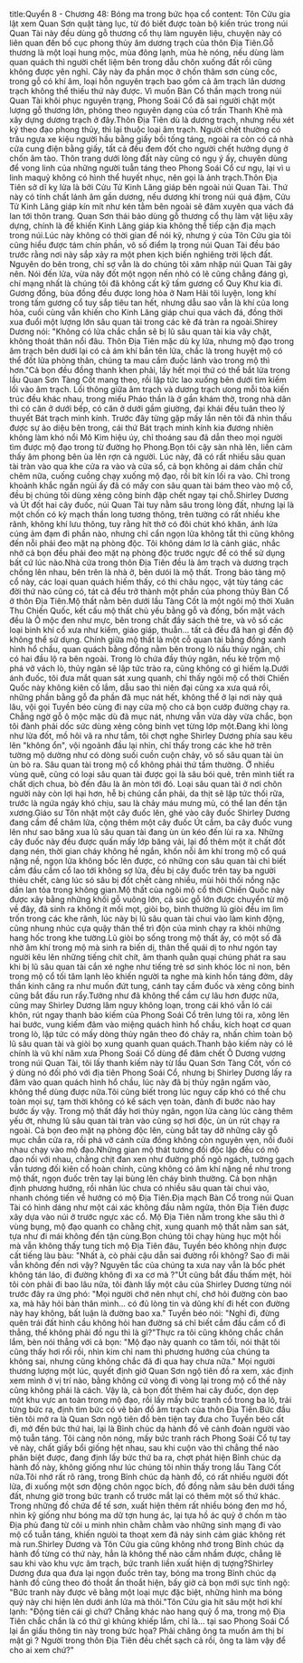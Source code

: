 title:Quyển 8 - Chương 48: Bóng ma trong bức họa cổ
content:
Tôn Cửu gia lật xem Quan Sơn quật tàng lục, từ đó biết được toàn bộ kiến trúc trong núi Quan Tài này đều dùng gỗ thương cổ thụ làm nguyên liệu, chuyện này có liên quan đến bố cục phong thủy âm dương trạch của thôn Địa Tiên.Gỗ thương là một loại hung mộc, mùa đông lạnh, mùa hè nóng, nếu dùng làm quan quách thì người chết liệm bên trong dẫu chôn xuống đất rồi cũng không được yên nghỉ. Cây này đa phần mọc ở chốn thâm sơn cùng cốc, trong gỗ có khí âm, loại hỗn nguyên trạch bao gồm cả âm trạch lân dương trạch không thể thiếu thứ này được. Vì muốn Bàn Cổ thần mạch trong núi Quan Tài khôi phục nguyên trạng, Phong Soái Cổ đã sai người chặt một lượng gỗ thương lớn, phỏng theo nguyên dạng của cổ trấn Thanh Khê mà xây dựng dương trạch ở đây.Thôn Địa Tiên dù là dương trạch, nhưng nếu xét ký theo đạo phong thủy, thì lại thuộc loại âm trạch. Người chết thường có trâu ngựa xe kiệu người hầu bằng giấy bồi tống táng, ngoài ra còn có cả nhà cửa cung điện bằng giấy, tất cả đều đem đốt cho người chết hưởng dụng ở chốn âm tào. Thôn trang dưới lòng đất này cũng có ngụ ý ấy, chuyên dùng để vong linh của những người tuẫn táng theo Phong Soái Cổ cư ngụ, lại vì u linh maquỷ không có hình thể huyết nhục, nên gọi là ảnh trạch.Thôn Địa Tiên sở dĩ kỵ lửa là bởi Cửu Tử Kinh Lăng giáp bên ngoài núi Quan Tài. Thứ này có tính chất lánh âm gần dương, nếu dương khí trong núi quá đậm, Cửu Tử Kinh Lăng giáp kín mít như kén tằm bên ngoài sẽ đâm xuyên qua vách đá lan tới thôn trang. Quan Sơn thái bảo dùng gỗ thương cổ thụ làm vật liệu xây dựng, chính là để khiến Kinh Lăng giáp kia không thể tiếp cận địa mạch trong núi.Lúc này không có thời gian để nói kỹ, nhưng ý của Tôn Cửu gia tôi cũng hiểu được tám chín phần, vô số điểm lạ trong núi Quan Tài đều báo trước rằng nơi này sắp xảy ra một phen kịch biến nghiêng trời lệch đất. Nguyên do bên trong, chỉ sợ vẫn là do chúng tôi xâm nhập núi Quan Tài gây nên. Nói đến lửa, vừa nãy đốt một ngọn nến nhỏ có lẽ cũng chẳng đáng gì, chí mạng nhất là chúng tôi đã không cất kỹ tấm gương cổ Quy Khư kia đi. Gương đồng, bùa đồng đều được long hỏa ở Nam Hải tôi luyện, long khí trong tấm gương cổ tuy sắp tiêu tan hết, nhưng dẫu sao vẫn là khí của long hỏa, cuối cùng vẫn khiến cho Kinh Lăng giáp chui qua vách đá, đồng thời xua đuổi một lượng lớn sâu quan tài trong các kẽ đá tràn ra ngoài.Shirey Dương nói: "Không có lửa chắc chắn sẽ bị lũ sâu quan tài kia vây chặt, không thoát thân nổi đâu. Thôn Địa Tiên mặc dù kỵ lửa, nhưng mộ đạo trong âm trạch bên dưới lại có cả ám khí bắn tên lửa, chắc là trong huyệt mộ có thể đốt lửa phòng thân, chúng ta mau cầm đuốc lánh vào trong mộ thì hơn."Cả bọn đều đồng thanh khen phải, lấy hết mọi thứ có thể bắt lửa trong lầu Quan Sơn Tàng Cốt mang theo, rồi lập tức lao xuống bên dưới tìm kiếm lối vào âm trạch. Lối thông giữa âm trạch và dương trạch ưong mỗi tòa kiến trúc đều khác nhau, trong miếu Pháo thần là ở gần khám thờ, trong nhà dân thì có căn ở dưới bếp, có căn ở dưới gầm giường, đại khái đều tuân theo lý thuyết Bát trạch minh kính. Trước đây từng gặp mấy lần nên tôi đã nhìn thấu được sự ảo diệu bên trong, cái thứ Bát trạch minh kính kia đương nhiên không làm khó nổi Mô Kim hiệu úy, chỉ thoáng sau đã dẫn theo mọi người tìm được mộ đạo trong từ đường họ Phong.Bọn tôi cậy sàn nhà lên, liền cảm thấy âm phong bên ùa lên rợn cả người. Lúc này, đã có rất nhiều sâu quan tài tràn vào qua khe cửa ra vào và cửa sổ, cả bọn không ai dám chần chừ chêm nữa, cuống cuồng chạy xuống mộ đạo, rồi bít kín lối ra vào. Chỉ trong khoảnh khắc ngắn ngủi ấy đã có mấy con sâu quan tài bám theo vào mộ cổ, đều bị chúng tôi dùng xẻng công binh đập chết ngay tại chỗ.Shirley Dương và Út đốt hai cây đuốc, núi Quan Tài tuy nằm sâu trong lòng đất, nhưng lại là một chốn có kỳ mạch thần long tương thông, trên tường có rất nhiều khe rãnh, không khí lưu thông, tuy rằng hít thở có đôi chút khó khăn, ánh lửa cúng ảm đạm đi phần nào, nhưng chỉ cẩn ngọn lửa không tắt thì cũng không đến nỗi phải đeo mặt nạ phòng độc. Tôi không dám lơ là cảnh giác, nhắc nhở cả bọn đều phải đeo mặt nạ phòng độc trước ngực để có thể sử dụng bất cứ lúc nào.Nhà cửa trong thôn Địa Tiên đều là âm trạch và dương trạch chồng lên nhau, bên trên là nhà ở, bên dưói là mộ thất. Trong bảo tàng mộ cổ này, các loại quan quách hiếm thấy, có thi châu ngọc, vật tùy táng các đời thứ nào cũng có, tát cả đểu trở thành một phần của phong thủy Bàn Cổ ở thôn Địa Tiên.Mộ thất nằm bên dưới lầu Tàng Cốt là một ngôi mộ thời Xuân Thu Chiến Quốc, kết cấu mộ thất chủ yếu bằng gỗ và đồng, bốn mặt vách đều là Ô mộc đen như mực, bên trong chất đầy sách thẻ tre, và vô số các loại binh khí cổ xưa như kiếm, giáo giáp, thuẫn... tất cả đều đã han gỉ đến độ không thể sử dụng. Chính giữa mộ thất là một cỗ quan tài bằng đồng xanh hình hổ chầu, quan quách bằng đồng nằm bên trong lò nấu thủy ngân, chỉ có hai đầu lộ ra bên ngoài. Trong lò chứa đầy thủy ngân, nếu kẻ trộm mộ phá vở vách lò, thủy ngân sẽ lập tức trào ra, cũng không có gì hiếm lạ.Dưới ánh đuốc, tôi đưa mắt quan sát xung quanh, chỉ thấy ngôi mộ cổ thời Chiến Quốc này không kiên cố lắm, dẫu sao thì niên đại cũng xa xưa quá rồi, những phần bằng gỗ đa phần đã mục nát hết, không thể ở lại nơi này quá lâu, vội gọi Tuyền béo cùng đi nạy cửa mộ cho cả bọn cướp đường chạy ra. Chẳng ngờ gỗ ô mộc mặc dù đã mục nát, nhưng vẫn vừa dày vừa chắc, bọn tôi đành phải dốc sức dùng xẻng công binh vẹt từng lớp một.Đang khi lòng như lửa đốt, mồ hôi vã ra như tắm, tôi chợt nghe Shirley Dương phía sau kêu lên "không ổn", vội ngoảnh đầu lại nhìn, chỉ thấy trong các khe hở trên tường mộ dường như có dòng suối cuồn cuộn chảy, vô số sâu quan tài ùn ùn bò ra. Sâu quan tài trong mộ cổ không phải thứ tầm thường. Ở nhiều vùng quê, cũng có loại sâu quan tài được gọi là sâu bói quẻ, trên mình tiết ra chất dịch chua, bò đến đâu là ăn mòn tới đó. Loại sâu quan tài ở nơi chôn người này còn lợi hại hơn, hễ bị chúng cắn phải, da thịt sẽ lập tức thối rữa, trước là ngứa ngáy khó chịu, sau là chảy máu mưng mủ, có thể lan đến tận xương.Giáo sư Tôn nhặt một cây đuốc lên, ghé vào cây đuốc Shirley Dương đang cầm để châm lửa, cộng thêm một cây đuốc Út cầm, ba cây đuốc vung lên như sao băng xua lũ sâu quan tài đang ùn ùn kéo đến lùi ra xa. Những cây đuốc này đều được quấn mấy lớp băng vải, lại đổ thêm một ít chất đốt dạng nén, thời gian cháy không hề ngắn, khốn nỗi âm khí trong mộ cổ quá nặng nề, ngọn lửa không bốc lên được, có những con sâu quan tài chỉ biết cắm đầu cắm cổ lao tới không sợ lửa, đều bị cây đuốc trên tay ba người thiêu chết, càng lúc só sâu bị đốt chết càng nhiều, mùi hôi thối nồng nặc dần lan tỏa trong không gian.Mộ thất của ngôi mộ cổ thời Chiến Quốc này được xây bằng những khối gỗ vuông lớn, cả súc gỗ lớn được chuyển từ mộ về đây, đã sinh ra không ít mối mọt, giòi bọ, bình thường lũ giòi đều im lìm trốn trong các khe rãnh, lúc này bị lũ sâu quan tài chui vào làm kinh động, cũng nhung nhúc cựa quậy thân thể trì độn của mình chạy ra khỏi những hang hốc trong khe tường.Lũ giòi bọ sống trong mộ thất ấy, có một số đã nhờ âm khí trong mộ mà sinh ra biến dị, thân thể quái dị to như ngón tay người kêu lên những tiếng chít chít, âm thanh quằn quại chúng phát ra sau khi bị lũ sâu quan tài cắn xé nghe như tiếng trẻ sơ sinh khóc lóc nỉ non, bên trong mộ cổ tối tăm lạnh lẽo khiến người ta nghe mà kinh hồn táng đởm, dây thần kinh căng ra như muốn đứt tung, cánh tay cầm đuốc và xẻng công binh cũng bắt đầu run rẩy.Tưởng như đã không thể cầm cự lâu hơn được nữa, cũng may Shirley Dương lâm nguy không loạn, trong cái khó vẫn ló cái khôn, rút ngay thanh bảo kiếm của Phong Soái Cổ trên lưng tôi ra, xông lên hai bước, vung kiếm đâm vào miệng quách hình hổ chầu, kích hoạt cơ quan trong lò, lập tức có mấy dòng thủy ngân theo đó chảy ra, nhấn chìm toàn bộ lũ sâu quan tài và giòi bọ xung quanh quan quách.Thanh bảo kiếm này có lẽ chính là vũ khí năm xưa Phong Soái Cổ dùng để đâm chết Ô Dương vương trong núi Quan Tài, tôi lấy thanh kiếm này từ lầu Quan Sơn Tàng Cốt, vốn có ý dùng nó đối phó với địa tiên Phong Soái Cổ, nhưng bị Shirley Dương lấy ra đâm vào quan quách hình hổ chầu, lúc này đã bị thủy ngân ngấm vào, không thể dùng được nữa.Tôi cũng biết trong lúc nguy cấp khó có thể chu toàn mọi sự, tạm thời không có kế sách vẹn toàn, đành đi bước nào hay bước ấy vậy. Trong mộ thất đầy hơi thủy ngân, ngọn lửa càng lúc càng thêm yếu ớt, nhưng lũ sâu quan tài tràn vào cũng sợ hơi độc, ùn ùn rút chạy ra ngoài. Cả bọn đeo mặt nạ phòng độc lên, cùng bắt tay dỡ những cây gỗ mục chắn cửa ra, rồi phá vỡ cánh cửa đồng không còn nguyên vẹn, nối đuôi nhau chạy vào mộ đạo.Những gian mộ thát tương đối độc lập đều có mộ đạo nối với nhau, chằng chịt đan xen như đường phố ngõ ngách, tường gạch vẫn tương đối kiên cố hoàn chỉnh, cũng không có âm khí nặng nề như trong mộ thất, ngọn đuốc trên tay lại bùng lên cháy bình thường. Cả bọn nhận định phương hướng, rồi nhân lúc chưa có nhiều sâu quan tài chui vào, nhanh chóng tiến về hướng có mộ Địa Tiên.Địa mạch Bàn Cổ trong núi Quan Tài có hình dáng như một cái xác không đầu nằm ngửa, thôn Địa Tiên được xây dựa vào núi ở trước ngực xác cổ. Mộ Địa Tiên nằm trong khe sâu thì ở vùng bụng, mộ đạo quanh co chằng chịt, xung quanh mộ thất nằm san sát, tựa như đi mái không đến tận cùng.Bọn chúng tôi chạy hùng hục một hồi mà vẫn không thấy tung tích mộ Địa Tiên đâu, Tuyền béo không nhịn được cất tiếng làu bàu: "Nhất à, cò phải cậu dẫn sai đường rổi không? Sao đi mãi vẫn không đến nơi vậy? Nguyên tắc của chúng ta xưa nay vẫn là bốc phét không tán láo, đi đường không đi xa cơ mà ?"Út cũng bắt đầu thấm mệt, hỏi tôi còn phải đi bao lâu nữa, tôi đành lấy một câu của Shirley Dương từng nói trước đây ra ứng phó: "Mọi người chớ nên nhụt chí, chớ hỏi đường còn bao xa, mà hãy hỏi bản thân mình... có đủ lòng tin và dũng khí đi hết con đường này hay không, bất luận là đường bao xa." Tuyền béo nói: "Nghỉ đi, đừng quên trái đất hình cầu không hỏi han đường sá chỉ biết cắm đầu cắm cổ đi thẳng, thế không phải đồ ngu thì là gì?"Thực ra tôi cũng không chắc chắn lắm, bèn nói thẳng với cả bọn: "Mộ đạo này quanh co tăm tối, nói thật tôi cũng thấy hơi rối rồi, nhìn kim chỉ nam thì phương hướng của chúng ta không sai, nhưng cũng không chắc đã đi qua hay chưa nữa." Mọi người thương lượng một lúc, quyết định giở Quan Sơn ngộ tiên đồ ra xem, xác định xem mình ở vị trí nào, bằng không cứ vòng đi vòng lại trong mộ cổ thế này cũng không phải là cách. Vậy là, cả bọn đốt thêm hai cây đuốc, dọn dẹp một khu vực an toàn trong mộ đạo, rồi lấy mấy bức tranh cổ trong ba lô, trải từng bức ra, định tìm bức có vẽ bản đồ âm trạch của thôn Địa Tiên.Bức đầu tiên tôi mở ra là Quan Sơn ngộ tiên đồ bèn tiện tay đưa cho Tuyền béo cất đi, mở đến bức thứ hai, lại là Bỉnh chúc dạ hành đồ vẽ cảnh đoàn người vào mộ tuẫn táng. Tôi càng nôn nóng, mấy bức tranh rách Phong Soái Cổ tự tay vẽ này, chất giấy bổi giống hệt nhau, sau khi cuộn vào thì chẳng thể nào phân biệt được, đang định lấy bức thứ ba ra, chợt phát hiện Bỉnh chúc dạ hành đồ này, không giống như lúc chúng tôi nhìn thấy trong lắu Tàng Cốt nữa.Tôi nhớ rất rõ ràng, trong Bỉnh chúc dạ hành đồ, có rất nhiều người đốt lửa, đi xuống một sơn động chôn ngọc bích, đồ đồng nằm sâu bên dưới tầng đất, nhưng giờ trong bức tranh cổ trước mắt lại có thêm một số thứ khác. Trong những đồ chứa để tế sơn, xuất hiện thêm rất nhiều bóng đen mơ hồ, nhìn kỹ giống như bóng ma dữ tợn hung ác, lại tựa hồ ác quỷ ở chốn m tào Địa phủ đang từ cõi u minh nhìn chằm chằm vào những sinh mạng đi vào mộ cổ tuẫn táng, khiến ngưòi ta thoạt xem đã nảy sinh cảm giác không rét mà run.Shirley Dương và Tôn Cửu gia cũng không nhớ trong Bỉnh chúc dạ hành đồ từng có thứ này, hẳn là không thể nào cầm nhầm được, chẳng lẽ sau khi vào khu vực âm trạch, bức tranh liền xuất hiện dị tượng?Shirley Dương đưa qua đưa lại ngọn đuốc trên tay, bóng ma trong Bỉnh chúc dạ hành đồ cũng theo đó thoắt ẩn thoắt hiện, bấy giờ cả bọn mới sực tỉnh ngộ: "Bức tranh này được vẽ bằng một loại mực đặc biệt, những hình ma bóng quỷ này chi hiện lên dưới ánh lửa mà thôi."Tôn Cửu gia hít sâu một hơi khí lạnh: "Động tiên cái gì chứ? Chẳng khác nào hang quỷ ổ ma, trong mộ Địa Tiên chắc chắn là có thứ gì khủng khiếp lắm, chỉ là... tại sao Phong Soái Cổ lại ẩn giấu thông tin này trong bức họa? Phải chăng ông ta muốn ám thị bí mật gì ? Người trong thôn Địa Tiên đều chết sạch cả rồi, ông ta làm vậy để cho ai xem chứ?"